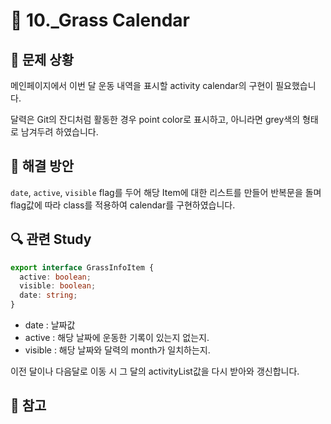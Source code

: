 # 🐳 10._Grass Calendar

## 🤔 문제 상황

메인페이지에서 이번 달 운동 내역을 표시할 activity calendar의 구현이 필요했습니다.

달력은 Git의 잔디처럼 활동한 경우 point color로 표시하고, 아니라면 grey색의 형태로 남겨두려 하였습니다.



## 🚩 해결 방안

`date`, `active`, `visible` flag를 두어 해당 Item에 대한 리스트를 만들어 반복문을 돌며 flag값에 따라 class를 적용하여 calendar를 구현하였습니다.



## 🔍 관련 Study

```typescript
export interface GrassInfoItem {
  active: boolean;
  visible: boolean;
  date: string;
}
```

* date : 날짜값
* active : 해당 날짜에 운동한 기록이 있는지 없는지.
* visible : 해당 날짜와 달력의 month가 일치하는지.

이전 달이나 다음달로 이동 시 그 달의 activityList값을 다시 받아와 갱신합니다.



## 📘 참고